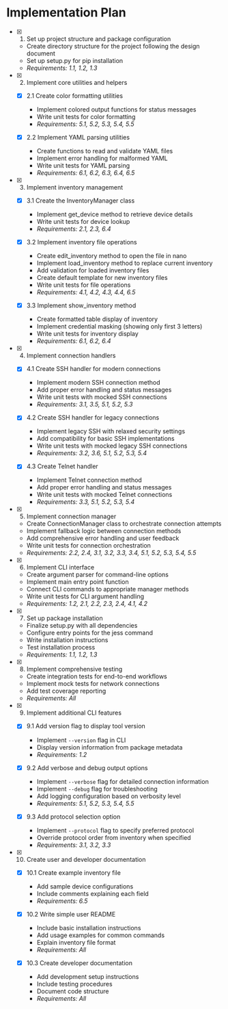 # Implementation Plan

- [x] 1. Set up project structure and package configuration

  - Create directory structure for the project following the design document
  - Set up setup.py for pip installation
  - _Requirements: 1.1, 1.2, 1.3_

- [x] 2. Implement core utilities and helpers

  - [x] 2.1 Create color formatting utilities

    - Implement colored output functions for status messages
    - Write unit tests for color formatting
    - _Requirements: 5.1, 5.2, 5.3, 5.4, 5.5_

  - [x] 2.2 Implement YAML parsing utilities
    - Create functions to read and validate YAML files
    - Implement error handling for malformed YAML
    - Write unit tests for YAML parsing
    - _Requirements: 6.1, 6.2, 6.3, 6.4, 6.5_

- [x] 3. Implement inventory management

  - [x] 3.1 Create the InventoryManager class

    - Implement get_device method to retrieve device details
    - Write unit tests for device lookup
    - _Requirements: 2.1, 2.3, 6.4_

  - [x] 3.2 Implement inventory file operations

    - Create edit_inventory method to open the file in nano
    - Implement load_inventory method to replace current inventory
    - Add validation for loaded inventory files
    - Create default template for new inventory files
    - Write unit tests for file operations
    - _Requirements: 4.1, 4.2, 4.3, 4.4, 6.5_

  - [x] 3.3 Implement show_inventory method
    - Create formatted table display of inventory
    - Implement credential masking (showing only first 3 letters)
    - Write unit tests for inventory display
    - _Requirements: 6.1, 6.2, 6.4_

- [x] 4. Implement connection handlers

  - [x] 4.1 Create SSH handler for modern connections

    - Implement modern SSH connection method
    - Add proper error handling and status messages
    - Write unit tests with mocked SSH connections
    - _Requirements: 3.1, 3.5, 5.1, 5.2, 5.3_

  - [x] 4.2 Create SSH handler for legacy connections

    - Implement legacy SSH with relaxed security settings
    - Add compatibility for basic SSH implementations
    - Write unit tests with mocked legacy SSH connections
    - _Requirements: 3.2, 3.6, 5.1, 5.2, 5.3, 5.4_

  - [x] 4.3 Create Telnet handler
    - Implement Telnet connection method
    - Add proper error handling and status messages
    - Write unit tests with mocked Telnet connections
    - _Requirements: 3.3, 5.1, 5.2, 5.3, 5.4_

- [x] 5. Implement connection manager

  - Create ConnectionManager class to orchestrate connection attempts
  - Implement fallback logic between connection methods
  - Add comprehensive error handling and user feedback
  - Write unit tests for connection orchestration
  - _Requirements: 2.2, 2.4, 3.1, 3.2, 3.3, 3.4, 5.1, 5.2, 5.3, 5.4, 5.5_

- [x] 6. Implement CLI interface

  - Create argument parser for command-line options
  - Implement main entry point function
  - Connect CLI commands to appropriate manager methods
  - Write unit tests for CLI argument handling
  - _Requirements: 1.2, 2.1, 2.2, 2.3, 2.4, 4.1, 4.2_

- [x] 7. Set up package installation

  - Finalize setup.py with all dependencies
  - Configure entry points for the jess command
  - Write installation instructions
  - Test installation process
  - _Requirements: 1.1, 1.2, 1.3_

- [x] 8. Implement comprehensive testing

  - Create integration tests for end-to-end workflows
  - Implement mock tests for network connections
  - Add test coverage reporting
  - _Requirements: All_

- [x] 9. Implement additional CLI features

  - [x] 9.1 Add version flag to display tool version

    - Implement `--version` flag in CLI
    - Display version information from package metadata
    - _Requirements: 1.2_

  - [x] 9.2 Add verbose and debug output options

    - Implement `--verbose` flag for detailed connection information
    - Implement `--debug` flag for troubleshooting
    - Add logging configuration based on verbosity level
    - _Requirements: 5.1, 5.2, 5.3, 5.4, 5.5_

  - [x] 9.3 Add protocol selection option
    - Implement `--protocol` flag to specify preferred protocol
    - Override protocol order from inventory when specified
    - _Requirements: 3.1, 3.2, 3.3_

- [x] 10. Create user and developer documentation

  - [x] 10.1 Create example inventory file

    - Add sample device configurations
    - Include comments explaining each field
    - _Requirements: 6.5_

  - [x] 10.2 Write simple user README

    - Include basic installation instructions
    - Add usage examples for common commands
    - Explain inventory file format
    - _Requirements: All_

  - [x] 10.3 Create developer documentation
    - Add development setup instructions
    - Include testing procedures
    - Document code structure
    - _Requirements: All_
